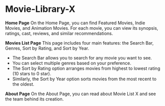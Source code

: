 # Movie-Library-X

**Home Page**
On the Home Page, you can find Featured Movies, Indie Movies, and Animation Movies.
For each movie, you can view its synopsis, ratings, cast, reviews, and similar recommendations.

**Movies List Page**
This page includes four main features: the Search Bar, Genres, Sort by Rating, and Sort by Year.

* The Search Bar allows you to search for any movie you want to see.
* You can select multiple genres based on your preference.
* The Sort by Rating option arranges movies from highest to lowest rating (10 stars to 0 star).
* Similarly, the Sort by Year option sorts movies from the most recent to the oldest.

**About Page**
On the About Page, you can read about Movie List X and see the team behind its creation.
